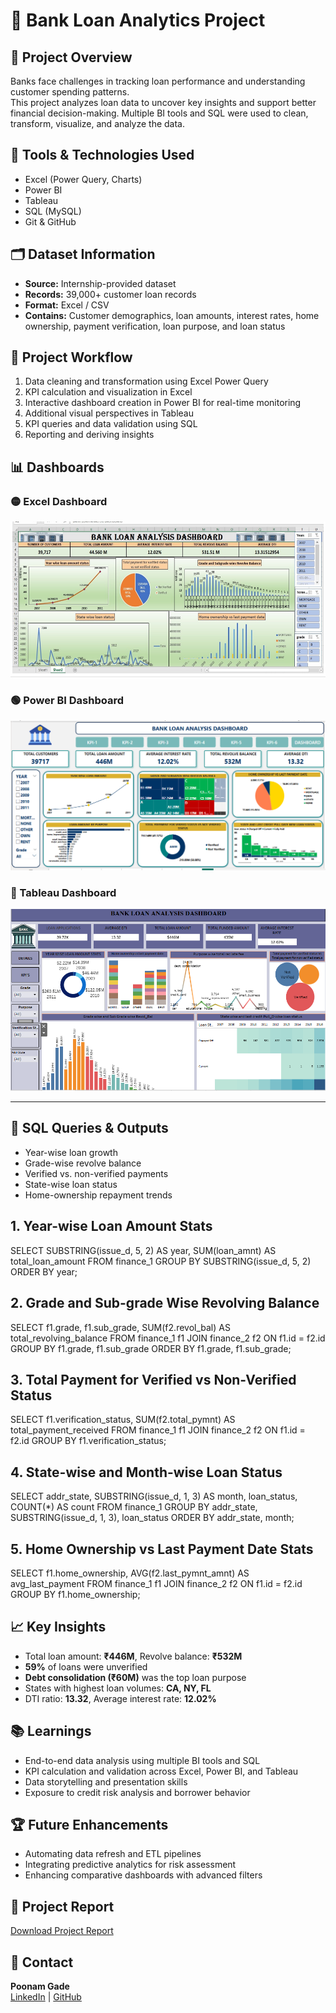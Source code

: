 # 🏦 Bank Loan Analytics Project

## 📌 Project Overview
Banks face challenges in tracking loan performance and understanding customer spending patterns.  
This project analyzes loan data to uncover key insights and support better financial decision-making. Multiple BI tools and SQL were used to clean, transform, visualize, and analyze the data.

## 🧰 Tools & Technologies Used
- Excel (Power Query, Charts)  
- Power BI  
- Tableau  
- SQL (MySQL)  
- Git & GitHub  

## 🗂️ Dataset Information
- **Source:** Internship-provided dataset  
- **Records:** 39,000+ customer loan records  
- **Format:** Excel / CSV  
- **Contains:** Customer demographics, loan amounts, interest rates, home ownership, payment verification, loan purpose, and loan status  

## 🚀 Project Workflow
1. Data cleaning and transformation using Excel Power Query  
2. KPI calculation and visualization in Excel  
3. Interactive dashboard creation in Power BI for real-time monitoring  
4. Additional visual perspectives in Tableau  
5. KPI queries and data validation using SQL  
6. Reporting and deriving insights  

## 📊 Dashboards

### 🟡 Excel Dashboard
![Excel Dashboard](EXCELDASHBOARD.png)

### 🟢 Power BI Dashboard
![Power BI Dashboard](POWERBIDASHBOARD.png)

### 🔵 Tableau Dashboard
![Tableau Dashboard](TABLEAUDASHBOARD.png)

---

## 🧮 SQL Queries & Outputs
- Year-wise loan growth  
- Grade-wise revolve balance  
- Verified vs. non-verified payments  
- State-wise loan status  
- Home-ownership repayment trends  

## 1. Year-wise Loan Amount Stats

SELECT 
    SUBSTRING(issue_d, 5, 2) AS year, 
    SUM(loan_amnt) AS total_loan_amount 
FROM finance_1
GROUP BY SUBSTRING(issue_d, 5, 2)
ORDER BY year;

## 2.  Grade and Sub-grade Wise Revolving Balance

SELECT 
    f1.grade, 
    f1.sub_grade, 
    SUM(f2.revol_bal) AS total_revolving_balance
FROM finance_1 f1
JOIN finance_2 f2 ON f1.id = f2.id
GROUP BY f1.grade, f1.sub_grade
ORDER BY f1.grade, f1.sub_grade;

## 3.  Total Payment for Verified vs Non-Verified Status

SELECT 
    f1.verification_status, 
    SUM(f2.total_pymnt) AS total_payment_received
FROM finance_1 f1
JOIN finance_2 f2 ON f1.id = f2.id
GROUP BY f1.verification_status;

## 4. State-wise and Month-wise Loan Status

SELECT 
    addr_state, 
    SUBSTRING(issue_d, 1, 3) AS month, 
    loan_status, 
    COUNT(*) AS count
FROM finance_1
GROUP BY addr_state, SUBSTRING(issue_d, 1, 3), loan_status
ORDER BY addr_state, month;

## 5. Home Ownership vs Last Payment Date Stats

SELECT 
    f1.home_ownership, 
    AVG(f2.last_pymnt_amnt) AS avg_last_payment
FROM finance_1 f1
JOIN finance_2 f2 ON f1.id = f2.id
GROUP BY f1.home_ownership;

## 📈 Key Insights
- Total loan amount: **₹446M**, Revolve balance: **₹532M**  
- **59%** of loans were unverified  
- **Debt consolidation (₹60M)** was the top loan purpose  
- States with highest loan volumes: **CA, NY, FL**  
- DTI ratio: **13.32**, Average interest rate: **12.02%**

## 📚 Learnings
- End-to-end data analysis using multiple BI tools and SQL  
- KPI calculation and validation across Excel, Power BI, and Tableau  
- Data storytelling and presentation skills  
- Exposure to credit risk analysis and borrower behavior  

## 🏆 Future Enhancements
- Automating data refresh and ETL pipelines  
- Integrating predictive analytics for risk assessment  
- Enhancing comparative dashboards with advanced filters  

## 📄 Project Report
[Download Project Report](.pdf)

## 📧 Contact
**Poonam Gade**  
[LinkedIn](https://www.linkedin.com/in/your-link) | [GitHub](https://github.com/your-username)

